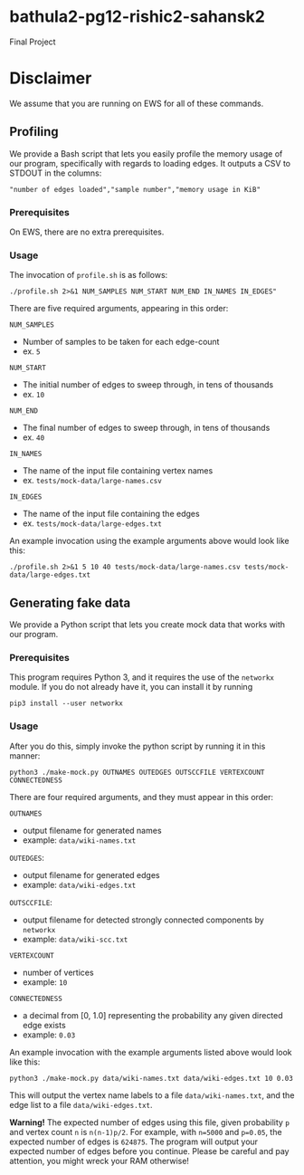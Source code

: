 # bathula2-pg12-rishic2-sahansk2
Final Project

# Disclaimer

We assume that you are running on EWS for all of these commands.

## Profiling

We provide a Bash script that lets you easily profile the memory usage of our program, specifically with regards to loading edges. It outputs a CSV to STDOUT in the columns:

```
"number of edges loaded","sample number","memory usage in KiB"
```

### Prerequisites

On EWS, there are no extra prerequisites.

### Usage

The invocation of `profile.sh` is as follows:

```
./profile.sh 2>&1 NUM_SAMPLES NUM_START NUM_END IN_NAMES IN_EDGES"
```

There are five required arguments, appearing in this order:

`NUM_SAMPLES`
* Number of samples to be taken for each edge-count
* ex. `5`

`NUM_START`
* The initial number of edges to sweep through, in tens of thousands
* ex. `10`

`NUM_END`
* The final number of edges to sweep through, in tens of thousands
* ex. `40`

`IN_NAMES`
* The name of the input file containing vertex names
* ex. `tests/mock-data/large-names.csv`

`IN_EDGES`
* The name of the input file containing the edges
* ex. `tests/mock-data/large-edges.txt`

An example invocation using the example arguments above would look like this:

```
./profile.sh 2>&1 5 10 40 tests/mock-data/large-names.csv tests/mock-data/large-edges.txt
```

## Generating fake data

We provide a Python script that lets you create mock data that works with our program.

### Prerequisites

This program requires Python 3, and it requires the use of the `networkx` module.
If you do not already have it, you can install it by running

```
pip3 install --user networkx
```
### Usage

After you do this, simply invoke the python script by running it in this manner:

```
python3 ./make-mock.py OUTNAMES OUTEDGES OUTSCCFILE VERTEXCOUNT CONNECTEDNESS
```

There are four required arguments, and they must appear in this order:

`OUTNAMES`
* output filename for generated names
* example: `data/wiki-names.txt`

`OUTEDGES`:
* output filename for generated edges
* example: `data/wiki-edges.txt`

`OUTSCCFILE`:
* output filename for detected strongly connected components by `networkx`
* example: `data/wiki-scc.txt`

`VERTEXCOUNT`
* number of vertices
* example: `10`

`CONNECTEDNESS`
* a decimal from [0, 1.0] representing the probability any given directed edge exists
* example: `0.03`

An example invocation with the example arguments listed above would look like this:

```
python3 ./make-mock.py data/wiki-names.txt data/wiki-edges.txt 10 0.03
```

This will output the vertex name labels to a file `data/wiki-names.txt`, and the edge list to a file `data/wiki-edges.txt`.

**Warning!** The expected number of edges using this file, given probability `p` and vertex count `n` is `n(n-1)p/2`.
For example, with `n=5000` and `p=0.05`, the expected number of edges is `624875`. 
The program will output your expected number of edges before you continue. Please be careful and pay attention, you might wreck your RAM otherwise!